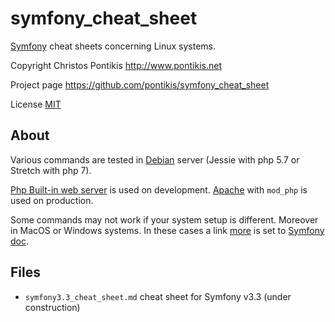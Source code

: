 # symfony_cheat_sheet

[Symfony](https://symfony.com) cheat sheets concerning Linux systems. 

Copyright Christos Pontikis http://www.pontikis.net

Project page https://github.com/pontikis/symfony_cheat_sheet

License [MIT](https://github.com/pontikis/symfony_cheat_sheet/blob/master/LICENSE)


## About

Various commands are tested in [Debian](https://www.debian.org/) server (Jessie with php 5.7 or Stretch with php 7). 

[Php Built-in web server](http://php.net/manual/en/features.commandline.webserver.php) is used on development. [Apache](https://httpd.apache.org/) with ``mod_php`` is used on production. 

Some commands may not work if your system setup is different. Moreover in MacOS or Windows systems. In these cases a link [more](https://symfony.com/doc) is set to [Symfony doc](https://symfony.com/doc).

## Files

* ``symfony3.3_cheat_sheet.md`` cheat sheet for Symfony v3.3 (under construction)